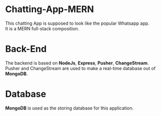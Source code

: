 # Chatting-App-MERN
This chatting App is supposed to look like the popular Whatsapp app.
<br>
It is a MERN full-stack composition.
# Back-End
The backend is based on **NodeJs**, **Express**, **Pusher**, **ChangeStream**. 
<br> 
Pusher and ChangeStream are used to make a real-time database out of **MongoDB**.
# Database 
**MongoDB** is used as the storing database for this application. 